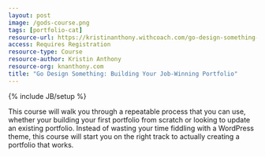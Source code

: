 ```yaml
---
layout: post
image: /gods-course.png
tags: [portfolio-cat]
resource-url: https://kristinanthony.withcoach.com/go-design-something-building-your-job-winning-portfolio
access: Requires Registration
resource-type: Course
resource-author: Kristin Anthony
resource-org: knanthony.com
title: "Go Design Something: Building Your Job-Winning Portfolio"
---
```

{% include JB/setup %}

This course will walk you through a repeatable process that you can use, whether your building your first portfolio from scratch or looking to update an existing portfolio. Instead of wasting your time fiddling with a WordPress theme, this course will start you on the right track to actually creating a portfolio that works.
